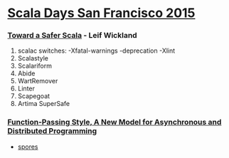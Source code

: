 # [Scala Days San Francisco 2015](https://www.parleys.com/channel/scala-days-san-francisco-2015)

### [Toward a Safer Scala](https://www.parleys.com/tutorial/toward-safer-scala) - Leif Wickland
1. scalac switches: -Xfatal-warnings -deprecation -Xlint
2. Scalastyle
3. Scalariform
4. Abide
5. WartRemover
6. Linter
7. Scapegoat
8. Artima SuperSafe

### [Function-Passing Style, A New Model for Asynchronous and Distributed Programming](https://www.parleys.com/tutorial/function-passing-style-new-model-asynchronous-distributed-programming)
- [spores](http://docs.scala-lang.org/sips/pending/spores.html)

